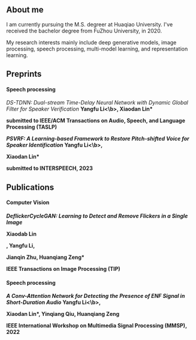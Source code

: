 <!DOCTYPE html>
<html>
<body>
<h2>About me</h2>
<hr style="height:3px;border:none;border-top:1px solid #555555;" />
<p>I am currently pursuing the M.S. degreer at Huaqiao University. I've received the bachelor degree from FuZhou University, in 2020.</p>

<p>My research interests mainly include deep generative models, image processing, speech processing, multi-model learning, and representation learning.</p>
<h2>Preprints</h2>
<h4>Speech processing</h4>
<hr style="height:3px;border:none;border-top:1px solid #555555;" />
<i>DS-TDNN: Dual-stream Time-Delay Neural Network with Dynamic Global Filter for Speaker Verification</i>
<b>Yangfu Li<\b>, Xiaodan Lin*
<p>submitted to IEEE/ACM Transactions on Audio, Speech, and Language Processing (TASLP)</p>

<i>PSVRF: A Learning-based Framework to Restore Pitch-shifted Voice for Speaker Identification</i>
<b>Yangfu Li<\b>, <p> Xiaodan Lin*</p>
<p>submitted to INTERSPEECH, 2023 </p>
 
<h2>Publications</h2>
<hr style="height:3px;border:none;border-top:1px solid #555555;" />
<h4>Computer Vision</h4>
<i>DeflickerCycleGAN: Learning to Detect and Remove Flickers in a Single Image</i>
<p>Xiaodab Lin</p>, <b>Yangfu Li</b>, <p>Jianqin Zhu, Huanqiang Zeng*</p>
<p>IEEE Transactions on Image Processing (TIP)</p>  
  
<h4>Speech processing</h4>
<i>A Conv-Attention Network for Detecting the Presence of ENF Signal in Short-Duration Audio</i>
<b>Yangfu Li<\b>, <p>Xiaodan Lin*, Yinqiang Qiu, Huanqiang Zeng</p>
<p>IEEE International Workshop on Multimedia Signal Processing (MMSP), 2022</p>
  
</body>
</html>

